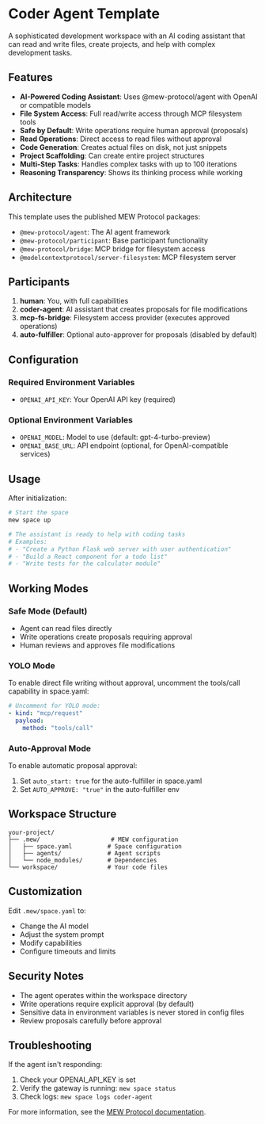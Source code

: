 # Coder Agent Template

A sophisticated development workspace with an AI coding assistant that can read and write files, create projects, and help with complex development tasks.

## Features

- **AI-Powered Coding Assistant**: Uses @mew-protocol/agent with OpenAI or compatible models
- **File System Access**: Full read/write access through MCP filesystem tools
- **Safe by Default**: Write operations require human approval (proposals)
- **Read Operations**: Direct access to read files without approval
- **Code Generation**: Creates actual files on disk, not just snippets
- **Project Scaffolding**: Can create entire project structures
- **Multi-Step Tasks**: Handles complex tasks with up to 100 iterations
- **Reasoning Transparency**: Shows its thinking process while working

## Architecture

This template uses the published MEW Protocol packages:

- `@mew-protocol/agent`: The AI agent framework
- `@mew-protocol/participant`: Base participant functionality
- `@mew-protocol/bridge`: MCP bridge for filesystem access
- `@modelcontextprotocol/server-filesystem`: MCP filesystem server

## Participants

1. **human**: You, with full capabilities
2. **coder-agent**: AI assistant that creates proposals for file modifications
3. **mcp-fs-bridge**: Filesystem access provider (executes approved operations)
4. **auto-fulfiller**: Optional auto-approver for proposals (disabled by default)

## Configuration

### Required Environment Variables

- `OPENAI_API_KEY`: Your OpenAI API key (required)

### Optional Environment Variables

- `OPENAI_MODEL`: Model to use (default: gpt-4-turbo-preview)
- `OPENAI_BASE_URL`: API endpoint (optional, for OpenAI-compatible services)

## Usage

After initialization:

```bash
# Start the space
mew space up

# The assistant is ready to help with coding tasks
# Examples:
# - "Create a Python Flask web server with user authentication"
# - "Build a React component for a todo list"
# - "Write tests for the calculator module"
```

## Working Modes

### Safe Mode (Default)
- Agent can read files directly
- Write operations create proposals requiring approval
- Human reviews and approves file modifications

### YOLO Mode
To enable direct file writing without approval, uncomment the tools/call capability in space.yaml:

```yaml
# Uncomment for YOLO mode:
- kind: "mcp/request"
  payload:
    method: "tools/call"
```

### Auto-Approval Mode
To enable automatic proposal approval:

1. Set `auto_start: true` for the auto-fulfiller in space.yaml
2. Set `AUTO_APPROVE: "true"` in the auto-fulfiller env

## Workspace Structure

```
your-project/
├── .mew/                    # MEW configuration
│   ├── space.yaml          # Space configuration
│   ├── agents/             # Agent scripts
│   └── node_modules/       # Dependencies
└── workspace/              # Your code files
```

## Customization

Edit `.mew/space.yaml` to:

- Change the AI model
- Adjust the system prompt
- Modify capabilities
- Configure timeouts and limits

## Security Notes

- The agent operates within the workspace directory
- Write operations require explicit approval (by default)
- Sensitive data in environment variables is never stored in config files
- Review proposals carefully before approval

## Troubleshooting

If the agent isn't responding:
1. Check your OPENAI_API_KEY is set
2. Verify the gateway is running: `mew space status`
3. Check logs: `mew space logs coder-agent`

For more information, see the [MEW Protocol documentation](https://github.com/rjcorwin/mew-protocol).